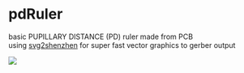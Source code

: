 # pdRuler
basic PUPILLARY DISTANCE  (PD) ruler made from PCB  
using [svg2shenzhen](https://github.com/badgeek/svg2shenzhen) for super fast vector graphics to gerber output

![](https://i.imgur.com/tH36KW4l.jpg)
